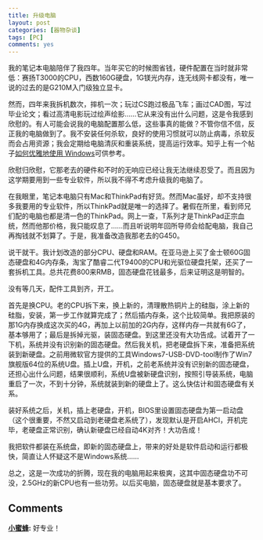 ```yaml
---
title: 升级电脑
layout: post
categories: [器物杂谈]
tags: [PC]
comments: yes
---
```


我的笔记本电脑陪伴了我四年。当年买它的时候图省钱，硬件配置在当时就非常低：赛扬T3000的CPU，西数160G硬盘，1G镁光内存，连无线网卡都没有，唯一说的过去的是G210M入门级独立显卡。

然而，四年来我拆机数次，摔机一次；玩过CS跑过极品飞车；画过CAD图，写过毕业论文；看过高清电影玩过绘声绘影……它从来没有出什么问题，这是令我感到欣慰的。有人可能会说我的电脑配置那么低，这些事真的能做？不管你信不信，反正我的电脑做到了。我不安装任何杀软，良好的使用习惯就可以防止病毒，杀软反而会占用资源；我会定期给电脑清灰和重装系统，提高运行效率。知乎上有一个帖子[如何优雅地使用 Windows](http://www.zhihu.com/question/20491886)可供参考。 

欣慰归欣慰，它那老去的硬件和不时的无响应已经让我无法继续忍受了。而且因为这学期要用到一些专业软件，所以我不得不考虑升级我的电脑了。

在我眼里，笔记本电脑只有Mac和ThinkPad有好货。然而Mac虽好，却不支持很多我要用的专业软件，所以ThinkPad就是唯一的选择了。暑假在所里，看到师兄们配的电脑也都是清一色的ThinkPad。网上一查，T系列才是ThinkPad正宗血统，然而他那价格，我只能叹息了……而且听说明年回所导师会给配电脑，我自己再掏钱就不划算了。于是，我准备改造我那老去的G450。

说干就干。我计划改造的部分CPU、硬盘和RAM。在亚马逊上买了金士顿60G固态硬盘和4G内存条，淘宝了酷睿二代T9400的CPU和光驱位硬盘托架，还买了一套拆机工具。总共花费800来RMB，固态硬盘花钱最多，后来证明这是明智的。

没有等几天，配件工具到齐，开工。

首先是换CPU。老的CPU拆下来，换上新的，清理散热铜片上的硅脂，涂上新的硅脂，安装，第一步工作就算完成了；然后插内存条，这个比较简单。我把原装的那1G内存换成这次买的4G，再加上以前加的2G内存，这样内存一共就有6G了，基本够用了；最后是拆掉光驱，装固态硬盘。到这里还没有大功告成。试着开了一下机，系统并没有识别新的固态硬盘。然后我关机，把老硬盘拆下来，准备把系统装到新硬盘。之前用微软官方提供的工具Windows7-USB-DVD-tool制作了Win7旗舰版64位的系统U盘。插上U盘，开机，之前老系统并没有识别新的固态硬盘，还担心出什么问题，结果很顺利，系统U盘被新硬盘识别，按照引导装系统，电脑重启了一次，不到十分钟，系统就装到新的硬盘上了。这么快估计和固态硬盘有关系。

装好系统之后，关机，插上老硬盘，开机，BIOS里设置固态硬盘为第一启动盘（这个很重要，不然又启动到老硬盘老系统了），发现默认是开启AHCI，开机完毕，老硬盘正常识别，确认新硬盘已经自动4K对齐！大功告成！

我把软件都装在系统盘，即新的固态硬盘上，带来的好处是软件启动和运行都极快，简直让人怀疑这不是Windows系统……

总之，这是一次成功的折腾，现在我的电脑用起来极爽，这其中固态硬盘功不可没，2.5GHz的新CPU也有一些功劳。以后买电脑，固态硬盘就是基本要求了。

## Comments

**[小蜜蜂](#22 "2013-11-24 21:41:02"):** 好专业！

